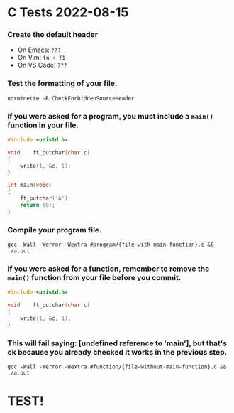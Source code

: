 # C Tests 2022-08-15

### Create the default header
- On Emacs: `???`
- On Vim: `fn + f1`
- On VS Code: `???`

### Test the formatting of your file.
`norminette -R CheckForbiddenSourceHeader`

### If you were asked for a **program**, you must include a `main()` function in your file.
``` C
#include <unistd.h>

void	ft_putchar(char c)
{
	write(1, &c, 1);
}

int	main(void)
{
	ft_putchar('A');
	return (0);
}
```

### Compile your program file.
`gcc -Wall -Werror -Wextra #program/{file-with-main-function}.c && ./a.out`

### If you were asked for a **function**, remember to remove the `main()` function from your file before you commit.
``` C
#include <unistd.h>

void	ft_putchar(char c)
{
	write(1, &c, 1);
}
```

### This will fail saying: [undefined reference to 'main'], but that's ok because you already checked it works in the previous step.
`gcc -Wall -Werror -Wextra #function/{file-without-main-function}.c && ./a.out`

# TEST!